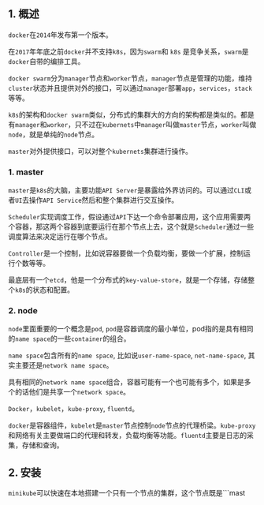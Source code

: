 ## 1. 概述

```docker```在```2014```年发布第一个版本。

在```2017```年年底之前```docker```并不支持```k8s```，因为```swarm```和 ```k8s``` 是竞争关系，```swarm```是```docker```自带的编排工具。

```docker swarm```分为```manager```节点和```worker```节点，```manager```节点是管理的功能，维持```cluster```状态并且提供对外的接口，可以通过```manager```部署```app```，```services```，```stack```等等。

```k8s```的架构和```docker swarm```类似，分布式的集群大的方向的架构都是类似的。都是有```manager```和```worker```，只不过在```kubernets```中```manager```叫做```master```节点，```worker```叫做```node```，就是单纯的```node```节点。

```master```对外提供接口，可以对整个```kubernets```集群进行操作。

### 1. master

```master```是```k8s```的大脑，主要功能```API Server```是暴露给外界访问的。可以通过```CLI```或者```UI```去操作```API Service```然后和整个集群进行交互操作。

```Scheduler```实现调度工作，假设通过```API```下达一个命令部署应用，这个应用需要两个容器，那这两个容器到底要运行在那个节点上去，这个就是```Scheduler```通过一些调度算法来决定运行在哪个节点。

```Controller```是一个控制，比如说容器要做一个负载均衡，要做一个扩展，控制运行个数等等。

最底层有一个```etcd```，他是一个分布式的```key-value-store```，就是一个存储，存储整个```k8s```的状态和配置。

### 2. node

```node```里面重要的一个概念是```pod```, ```pod```是容器调度的最小单位，pod指的是具有相同的```name space```的一些```container```的组合。

```name space```包含所有的```name space```, 比如说```user-name-space```, ```net-name-space```, 其实主要还是```network name space```。

具有相同的```network name space```组合，容器可能有一个也可能有多个，如果是多个的话他们是共享一个```network space```。

```Docker```，```kubelet```，```kube-proxy```, ```fluentd```。 

```docker```是容器组件，```kubelet```是```master```节点控制```node```节点的代理桥梁。```kube-proxy```和网络有关主要做端口的代理和转发，负载均衡等功能。```fluentd```主要是日志的采集，存储和查询。

## 2. 安装

```minikube```可以快速在本地搭建一个只有一个节点的集群，这个节点既是```mast